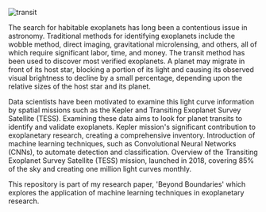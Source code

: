 ![transit](https://github.com/Tdas-christ/Research_Project/assets/139947958/e40adf6d-a530-49d1-b2bb-275f05ba18b5)

The search for habitable exoplanets has long been a contentious issue in astronomy. Traditional methods for identifying exoplanets include the wobble method, direct imaging, gravitational microlensing, and others, all of which require significant labor, time, and money. The transit method has been used to discover most verified exoplanets. A planet may migrate in front of its host star, blocking a portion of its light and causing its observed visual brightness to decline by a small percentage, depending upon the relative sizes of the host star and its planet.


Data scientists have been motivated to examine this light curve information by spatial missions such as the Kepler and Transiting Exoplanet Survey Satellite (TESS). Examining these data aims to look for planet transits to identify and validate exoplanets. Kepler mission's significant contribution to exoplanetary research, creating a comprehensive inventory. Introduction of machine learning techniques, such as Convolutional Neural Networks (CNNs), to automate detection and classification. Overview of the Transiting Exoplanet Survey Satellite (TESS) mission, launched in 2018, covering 85% of the sky and creating one million light curves monthly.

This repository is part of my research paper, 'Beyond Boundaries' which explores the application of machine learning techniques in exoplanetary research.
